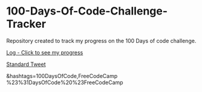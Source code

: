 # 100-Days-Of-Code-Challenge-Tracker  

Repository created to track my progress on the 100 Days of code challenge.

[Log - Click to see my progress](https://github.com/masterneme/100-Days-Of-Code-Challenge-Tracker/blob/main/log.md)

[Standard Tweet](https://twitter.com/intent/tweet?text=Day%20%3A%0d%0d&hashtags=100DaysOfCode,FreeCodeCamp)

&hashtags=100DaysOfCode,FreeCodeCamp
%23%31DaysOfCode%20%23FreeCodeCamp

